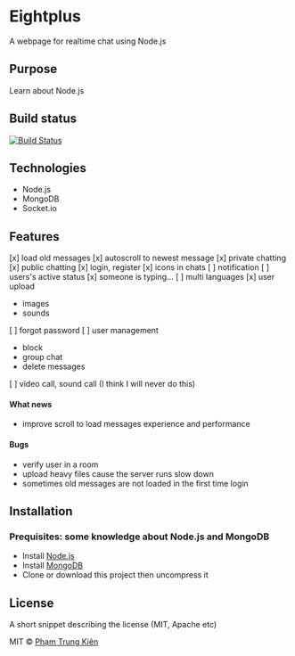 # Eightplus
A webpage for realtime chat using Node.js

## Purpose
Learn about Node.js

## Build status

[![Build Status](https://img.shields.io/badge/build-developing-blue.svg)]()

## Technologies
- Node.js
- MongoDB
- Socket.io

## Features
[x] load old messages
[x] autoscroll to newest message
[x] private chatting
[x] public chatting
[x] login, register
[x] icons in chats
[ ] notification
[ ] users's active status
[x] someone is typing...
[ ] multi languages
[x] user upload
- images
- sounds

[ ] forgot password
[ ] user management
- block
- group chat
- delete messages

[ ] video call, sound call (I think I will never do this)

#### What news
- improve scroll to load messages experience and performance

#### Bugs
- verify user in a room
- upload heavy files cause the server runs slow down
- sometimes old messages are not loaded in the first time login

## Installation
### Prequisites: some knowledge about Node.js and MongoDB
- Install [Node.js](https://nodejs.org)
- Install [MongoDB](https://www.mongodb.com)
- Clone or download this project then uncompress it

## License
A short snippet describing the license (MIT, Apache etc)

MIT © [Phạm Trung Kiên]()